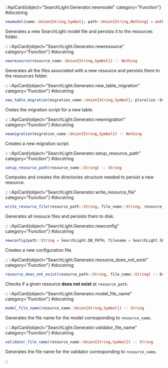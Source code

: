 

::ApiCard{object="SearchLight.Generator.newmodel" category="Function"}
#docstring


```julia
newmodel(name::Union{String,Symbol}; path::Union{String,Nothing} = nothing, pluralize::Bool = true) :: Nothing
```

Generates a new SearchLight model file and persists it to the resources folder.

::
::ApiCard{object="SearchLight.Generator.newresource" category="Function"}
#docstring


```julia
newresource(resource_name::Union{String,Symbol}) :: Nothing
```

Generates all the files associated with a new resource and persists them to the resources folder.

::
::ApiCard{object="SearchLight.Generator.new_table_migration" category="Function"}
#docstring


```julia
new_table_migration(migration_name::Union{String,Symbol}; pluralize::Bool = true) :: Nothing
```

Cretes the migration script for a new table.

::
::ApiCard{object="SearchLight.Generator.newmigration" category="Function"}
#docstring


```julia
newmigration(migration_name::Union{String,Symbol}) :: Nothing
```

Creates a new migration script.

::
::ApiCard{object="SearchLight.Generator.setup_resource_path" category="Function"}
#docstring


```julia
setup_resource_path(resource_name::String) :: String
```

Computes and creates the directories structure needed to persist a new resource.

::
::ApiCard{object="SearchLight.Generator.write_resource_file" category="Function"}
#docstring


```julia
write_resource_file(resource_path::String, file_name::String, resource_name::String) :: Bool
```

Generates all resouce files and persists them to disk.

::
::ApiCard{object="SearchLight.Generator.newconfig" category="Function"}
#docstring


```julia
newconfig(path::String = SearchLight.DB_PATH; filename = SearchLight.SEARCHLIGHT_DB_CONFIG_FILE_NAME) :: Nothing
```

Creates a new configuration file.

::
::ApiCard{object="SearchLight.Generator.resource_does_not_exist" category="Function"}
#docstring


```julia
resource_does_not_exist(resource_path::String, file_name::String) :: Bool
```

Checks if a given resource **does not exist** at `resource_path`.

::
::ApiCard{object="SearchLight.Generator.model_file_name" category="Function"}
#docstring


```julia
model_file_name(resource_name::Union{String,Symbol}) :: String
```

Generates the file name for the model corresponding to `resource_name`.

::
::ApiCard{object="SearchLight.Generator.validator_file_name" category="Function"}
#docstring


```julia
validator_file_name(resource_name::Union{String,Symbol}) :: String
```

Generates the file name for the validator corresponding to `resource_name`.

::

